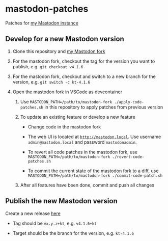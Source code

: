# mastodon-patches

Patches for [my Mastodon instance](https://mastodon.ktachibana.party)

## Develop for a new Mastodon version

1. Clone this repository and [my Mastodon fork](https://github.com/k-t-corp/mastodon)

2. For the mastodon fork, checkout the tag for the version you want to publish, e.g. `git checkout v4.1.6`

3. For the mastodon fork, checkout and switch to a new branch for the version, e.g. `git switch -c kt-4.1.6`

4. Open the mastodon fork in VSCode as devcontainer

    1. Use `MASTODON_PATH=/path/to/mastodon-fork ./apply-code-patches.sh` in this repository to apply patches from previous version

    2. To update an existing feature or develop a new feature

        * Change code in the mastodon fork

        * The web UI is located at [`http://mastodon.local`](http://mastodon.local). Use username `admin@mastodon.local` and password `mastodonadmin`.

        * To revert all code patches in the mastodon fork, use `MASTODON_PATH=/path/to/mastodon-fork ./revert-code-patches.sh`

        * To commit the current state of the mastodon fork to a diff, use `MASTODON_PATH=/path/to/mastodon-fork ./commit-code-patch.sh`

    3. After all features have been done, commit and push all changes

## Publish the new Mastodon version

Create a new release [here](https://github.com/k-t-corp/mastodon/releases/new)

* Tag should be `vx.y.z+kt`, e.g. `v4.1.6+kt`

* Target should be the branch for the version, e.g. `kt-4.1.6`

